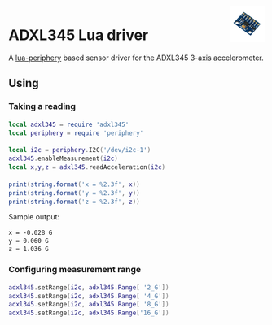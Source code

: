 <img align="right" src="adxl345.png" width="70">

# ADXL345 Lua driver

A [lua-periphery](https://github.com/vsergeev/lua-periphery) based sensor driver for the ADXL345 3-axis accelerometer.

## Using

### Taking a reading

```lua
local adxl345 = require 'adxl345'
local periphery = require 'periphery'

local i2c = periphery.I2C('/dev/i2c-1')
adxl345.enableMeasurement(i2c)
local x,y,z = adxl345.readAcceleration(i2c)

print(string.format('x = %2.3f', x))
print(string.format('y = %2.3f', y))
print(string.format('z = %2.3f', z))
```

Sample output:

```
x = -0.028 G
y = 0.060 G
z = 1.036 G
```

### Configuring measurement range

```lua
adxl345.setRange(i2c, adxl345.Range[ '2_G'])
adxl345.setRange(i2c, adxl345.Range[ '4_G'])
adxl345.setRange(i2c, adxl345.Range[ '8_G'])
adxl345.setRange(i2c, adxl345.Range['16_G'])
```
